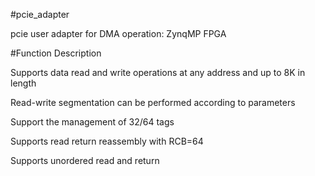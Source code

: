 #pcie_adapter

pcie user adapter for DMA operation: ZynqMP FPGA

#Function Description

Supports data read and write operations at any address and up to 8K in length

Read-write segmentation can be performed according to parameters

Support the management of 32/64 tags

Supports read return reassembly with RCB=64

Supports unordered read and return

